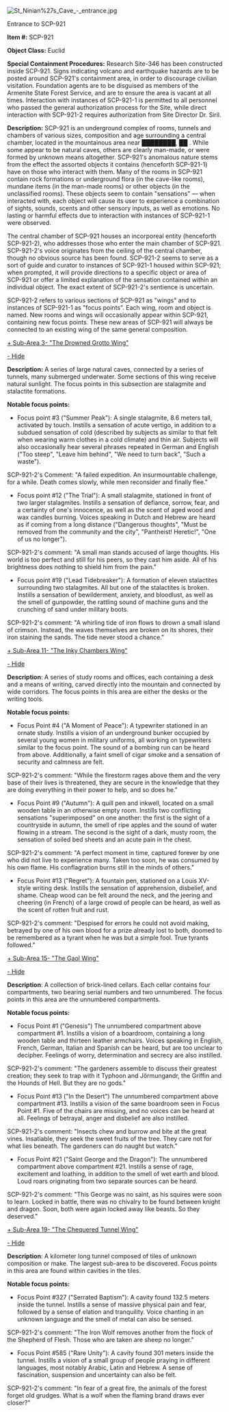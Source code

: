 ![St_Ninian%27s_Cave_-_entrance.jpg](http://www.scp-wiki.net/local--files/scp-921/St_Ninian%27s_Cave_-_entrance.jpg)

Entrance to SCP-921

**Item #:** SCP-921

**Object Class:** Euclid

**Special Containment Procedures:** Research Site-346 has been constructed inside SCP-921. Signs indicating volcano and earthquake hazards are to be posted around SCP-921's containment area, in order to discourage civilian visitation. Foundation agents are to be disguised as members of the Armenite State Forest Service, and are to ensure the area is vacant at all times. Interaction with instances of SCP-921-1 is permitted to all personnel who passed the general authorization process for the Site, while direct interaction with SCP-921-2 requires authorization from Site Director Dr. Siril.

**Description:** SCP-921 is an underground complex of rooms, tunnels and chambers of various sizes, composition and age surrounding a central chamber, located in the mountainous area near ████████, ██ . While some appear to be natural caves, others are clearly man-made, or were formed by unknown means altogether. SCP-921's anomalous nature stems from the effect the assorted objects it contains (henceforth SCP-921-1) have on those who interact with them. Many of the rooms in SCP-921 contain rock formations or underground flora (in the cave-like rooms), mundane items (in the man-made rooms) or other objects (in the unclassified rooms). These objects seem to contain "sensations" — when interacted with, each object will cause its user to experience a combination of sights, sounds, scents and other sensory inputs, as well as emotions. No lasting or harmful effects due to interaction with instances of SCP-921-1 were observed.

The central chamber of SCP-921 houses an incorporeal entity (henceforth SCP-921-2), who addresses those who enter the main chamber of SCP-921. SCP-921-2's voice originates from the ceiling of the central chamber, though no obvious source has been found. SCP-921-2 seems to serve as a sort of guide and curator to instances of SCP-921-1 housed within SCP-921; when prompted, it will provide directions to a specific object or area of SCP-921 or offer a limited explanation of the sensation contained within an individual object. The exact extent of SCP-921-2's sentience is uncertain.

SCP-921-2 refers to various sections of SCP-921 as "wings" and to instances of SCP-921-1 as "focus points". Each wing, room and object is named. New rooms and wings will occasionally appear within SCP-921, containing new focus points. These new areas of SCP-921 will always be connected to an existing wing of the same general composition.

[+ Sub-Area 3- "The Drowned Grotto Wing"](javascript:;)

[\- Hide](javascript:;)

**Description:** A series of large natural caves, connected by a series of tunnels, many submerged underwater. Some sections of this wing receive natural sunlight. The focus points in this subsection are stalagmite and stalactite formations.

**Notable focus points:**

*   Focus point #3 ("Summer Peak"): A single stalagmite, 8.6 meters tall, activated by touch. Instills a sensation of acute vertigo, in addition to a subdued sensation of cold (described by subjects as similar to that felt when wearing warm clothes in a cold climate) and thin air. Subjects will also occasionally hear several phrases repeated in German and English ("Too steep", "Leave him behind", "We need to turn back", "Such a waste").

SCP-921-2's Comment: "A failed expedition. An insurmountable challenge, for a while. Death comes slowly, while men reconsider and finally flee."

*   Focus point #12 ("The Trial"): A small stalagmite, stationed in front of two larger stalagmites. Instills a sensation of defiance, sorrow, fear, and a certainty of one's innocence, as well as the scent of aged wood and wax candles burning. Voices speaking in Dutch and Hebrew are heard as if coming from a long distance ("Dangerous thoughts", "Must be removed from the community and the city", "Pantheist! Heretic!", "One of us no longer").

SCP-921-2's comment: "A small man stands accused of large thoughts. His world is too perfect and still for his peers, so they cast him aside. All of his brightness does nothing to shield him from the pain."

*   Focus point #19 ("Lead Tidebreaker"): A formation of eleven stalactites surrounding two stalagmites. All but one of the stalactites is broken. Instills a sensation of bewilderment, anxiety, and bloodlust, as well as the smell of gunpowder, the rattling sound of machine guns and the crunching of sand under military boots.

SCP-921-2's comment: "A whirling tide of iron flows to drown a small island of crimson. Instead, the waves themselves are broken on its shores, their iron staining the sands. The tide never stood a chance."

[+ Sub-Area 11- "The Inky Chambers Wing"](javascript:;)

[\- Hide](javascript:;)

**Description**: A series of study rooms and offices, each containing a desk and a means of writing, carved directly into the mountain and connected by wide corridors. The focus points in this area are either the desks or the writing tools.

**Notable focus points:**

*   Focus Point #4 ("A Moment of Peace"): A typewriter stationed in an ornate study. Instills a vision of an underground bunker occupied by several young women in military uniforms, all working on typewriters similar to the focus point. The sound of a bombing run can be heard from above. Additionally, a faint smell of cigar smoke and a sensation of security and calmness are felt.

SCP-921-2's comment: "While the firestorm rages above them and the very base of their lives is threatened, they are secure in the knowledge that they are doing everything in their power to help, and so does he."

*   Focus Point #9 ("Autumn"): A quill pen and inkwell, located on a small wooden table in an otherwise empty room. Instills two conflicting sensations "superimposed" on one another: the first is the sight of a countryside in autumn, the smell of ripe apples and the sound of water flowing in a stream. The second is the sight of a dark, musty room, the sensation of soiled bed sheets and an acute pain in the chest.

SCP-921-2's comment: "A perfect moment in time, captured forever by one who did not live to experience many. Taken too soon, he was consumed by his own flame. His conflagration burns still in the minds of others."

*   Focus Point #13 ("Regret"): A fountain pen, stationed on a Louis XV-style writing desk. Instills the sensation of apprehension, disbelief, and shame. Cheap wood can be felt around the neck, and the jeering and cheering (in French) of a large crowd of people can be heard, as well as the scent of rotten fruit and rust.

SCP-921-2's comment: "Despised for errors he could not avoid making, betrayed by one of his own blood for a prize already lost to both, doomed to be remembered as a tyrant when he was but a simple fool. True tyrants followed."

[+ Sub-Area 15- "The Gaol Wing"](javascript:;)

[\- Hide](javascript:;)

**Description**: A collection of brick-lined cellars. Each cellar contains four compartments, two bearing serial numbers and two unnumbered. The focus points in this area are the unnumbered compartments.

**Notable focus points:**

*   Focus Point #1 ("Genesis") The unnumbered compartment above compartment #1. Instills a vision of a boardroom, containing a long wooden table and thirteen leather armchairs. Voices speaking in English, French, German, Italian and Spanish can be heard, but are too unclear to decipher. Feelings of worry, determination and secrecy are also instilled.

SCP-921-2's comment: "The gardeners assemble to discuss their greatest creation; they seek to trap with it Typhoon and Jörmungandr, the Griffin and the Hounds of Hell. But they are no gods."

*   Focus Point #13 ("In the Desert") The unnumbered compartment above compartment #13. Instills a vision of the same boardroom seen in Focus Point #1. Five of the chairs are missing, and no voices can be heard at all. Feelings of betrayal, anger and disbelief are also instilled.

SCP-921-2's comment: "Insects chew and burrow and bite at the great vines. Insatiable, they seek the sweet fruits of the tree. They care not for what lies beneath. The gardeners can do naught but watch."

*   Focus Point #21 ("Saint George and the Dragon"): The unnumbered compartment above compartment #21. Instills a sense of rage, excitement and loathing, in addition to the smell of wet earth and blood. Loud roars originating from two separate sources can be heard.

SCP-921-2's comment: "This George was no saint, as his squires were soon to learn. Locked in battle, there was no chivalry to be found between knight and dragon. Soon, both were again locked away like beasts. So they deserved."

[+ Sub-Area 19- "The Chequered Tunnel Wing"](javascript:;)

[\- Hide](javascript:;)

**Description**: A kilometer long tunnel composed of tiles of unknown composition or make. The largest sub-area to be discovered. Focus points in this area are found within cavities in the tiles.

**Notable focus points:**

*   Focus Point #327 ("Serrated Baptism"): A cavity found 132.5 meters inside the tunnel. Instills a sense of massive physical pain and fear, followed by a sense of elation and tranquility. Voice chanting in an unknown language and the smell of metal can also be sensed.

SCP-921-2's comment: "The Iron Wolf removes another from the flock of the Shepherd of Flesh. Those who are taken are sheep no longer."

*   Focus Point #585 ("Rare Unity"): A cavity found 301 meters inside the tunnel. Instills a vision of a small group of people praying in different languages, most notably Arabic, Latin and Hebrew. A sense of fascination, suspension and uncertainty can also be felt.

SCP-921-2's comment: "In fear of a great fire, the animals of the forest forget old grudges. What is a wolf when the flaming brand draws ever closer?"